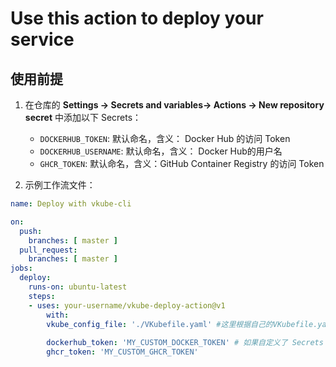 # Use this action to deploy your service

## 使用前提

1. 在仓库的 **Settings → Secrets and variables→ Actions → New repository secret** 中添加以下 Secrets：
    - `DOCKERHUB_TOKEN`: 默认命名，含义： Docker Hub 的访问 Token
    - `DOCKERHUB_USERNAME`: 默认命名，含义： Docker Hub的用户名
    - `GHCR_TOKEN`: 默认命名，含义：GitHub Container Registry 的访问 Token

2. 示例工作流文件：

```yaml
name: Deploy with vkube-cli

on:
  push:
    branches: [ master ]
  pull_request:
    branches: [ master ]
jobs:
  deploy:
    runs-on: ubuntu-latest
    steps:
    - uses: your-username/vkube-deploy-action@v1
        with:
        vkube_config_file: './VKubefile.yaml' #这里根据自己的VKubefile.yaml的位置来填写
        
        dockerhub_token: 'MY_CUSTOM_DOCKER_TOKEN' # 如果自定义了 Secrets 名称，可覆盖默认值。在settings里设置了什么值这里就填什么值，下面的ghcr_token也是同理。
        ghcr_token: 'MY_CUSTOM_GHCR_TOKEN'
```
